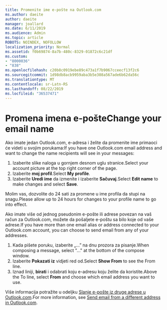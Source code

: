 ```yaml
---
title: Promenite ime e-pošte na Outlook.com
ms.author: daeite
author: daeite
manager: joallard
ms.date: 6/11/2019
ms.audience: Admin
ms.topic: article
ROBOTS: NOINDEX, NOFOLLOW
localization_priority: Normal
ms.assetid: f0b69874-8a7b-480c-8329-01872c6c21df
ms.custom:
- "8000036"
- "838"
ms.openlocfilehash: c20b8c0919ebe89c473a1f7b9067cceecf13f2c6
ms.sourcegitcommit: 1d98db8acb9959aba3b5e308a567ade6b62da56c
ms.translationtype: MT
ms.contentlocale: sr-Latn-RS
ms.lasthandoff: 08/22/2019
ms.locfileid: "36537471"
---
```

# <a name="change-your-email-name"></a><span data-ttu-id="7faf0-102">Promena imena e-pošte</span><span class="sxs-lookup"><span data-stu-id="7faf0-102">Change your email name</span></span>

<span data-ttu-id="7faf0-103">Ako imate jedan Outlook.com, e-adresa i želite da promenite ime primaoci će videti u svojim porukama:</span><span class="sxs-lookup"><span data-stu-id="7faf0-103">If you have one Outlook.com email address and want to change the name recipients will see in your messages:</span></span>
  
1. <span data-ttu-id="7faf0-104">Izaberite slike naloga u gornjem desnom uglu stranice.</span><span class="sxs-lookup"><span data-stu-id="7faf0-104">Select your account picture at the top right corner of the page.</span></span>
2. <span data-ttu-id="7faf0-105">Izaberite **moj profil**.</span><span class="sxs-lookup"><span data-stu-id="7faf0-105">Select **My profile**.</span></span>
3. <span data-ttu-id="7faf0-106">Izaberite **Uredi ime** da izmenite i izaberite **Sačuvaj**.</span><span class="sxs-lookup"><span data-stu-id="7faf0-106">Select **Edit name** to make changes and select **Save**.</span></span>

<span data-ttu-id="7faf0-107">Molim vas, dozvolite do 24 sati za promene u ime profila da stupi na snagu.</span><span class="sxs-lookup"><span data-stu-id="7faf0-107">Please allow up to 24 hours for changes to your profile name to go into effect.</span></span>
  
<span data-ttu-id="7faf0-108">Ako imate više od jednog pseudonim e-pošte ili adrese povezan na vaš račun za Outlook.com, možete da pošaljete e-poštu sa bilo koje od vaše adrese.</span><span class="sxs-lookup"><span data-stu-id="7faf0-108">If you have more than one email alias or address connected to your Outlook.com account, you can choose to send email from any of your addresses.</span></span>
  
1. <span data-ttu-id="7faf0-109">Kada pišete poruku, izaberite „...” na dnu prozora za pisanje.</span><span class="sxs-lookup"><span data-stu-id="7faf0-109">When composing a message, select "..." at the bottom of the compose window.</span></span>
1. <span data-ttu-id="7faf0-110">Izaberite **Pokazati iz** vidjeti red od.</span><span class="sxs-lookup"><span data-stu-id="7faf0-110">Select **Show From** to see the From line.</span></span>
1. <span data-ttu-id="7faf0-111">Iznad liniji, **birati** i odabrati koju e-adresu koju želite da koristite.</span><span class="sxs-lookup"><span data-stu-id="7faf0-111">Above the To line, select **From** and choose which email address you want to use.</span></span>

<span data-ttu-id="7faf0-112">Više informacija potražite u odeljku [Slanje e-pošte iz druge adrese u Outlook.com](https://support.office.com/article/ccba89cb-141c-4a36-8c56-6d16a8556d2e?wt.mc_id=Office_Outlook_com_Alchemy).</span><span class="sxs-lookup"><span data-stu-id="7faf0-112">For more information, see [Send email from a different address in Outlook.com](https://support.office.com/article/ccba89cb-141c-4a36-8c56-6d16a8556d2e?wt.mc_id=Office_Outlook_com_Alchemy).</span></span>